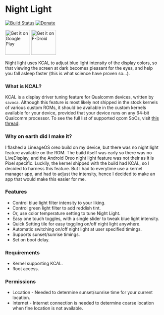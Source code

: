# Night Light
[![Build Status](https://travis-ci.org/corphish/NightLight.svg?branch=master)](https://travis-ci.org/corphish/NightLight)
[![Donate](https://img.shields.io/badge/donate-paypal-blue.svg)](https://www.paypal.me/corphish)

[<img alt='Get it on Google Play'  src='https://play.google.com/intl/en_us/badges/images/generic/en_badge_web_generic.png'
height="80"/>](https://play.google.com/store/apps/details?id=com.corphish.nightlight.generic)
[<img src="https://f-droid.org/badge/get-it-on.png"
      alt="Get it on F-Droid"
      height="80">](https://f-droid.org/packages/com.corphish.nightlight.generic/)

Night light uses KCAL to adjust blue light intensity of the display colors, so that viewing the screen at dark becomes pleasant for the eyes, and help you fall asleep faster (this is what science have proven so...).

### What is KCAL?
KCAL is a display driver tuning feature for Qualcomm devices, written by `savoca`. Although this feature is most likely not shipped in the stock kernels of various custom ROMs, it should be available in the custom kernels available for your device, provided that your device runs on any 64-bit Qualcomm processor. To see the full list of supported qcom SoCs, visit [this thread](https://forum.xda-developers.com/android/software-hacking/dev-kcal-advanced-color-control-t3032080).

### Why on earth did I make it?
I flashed a LineageOS oreo build on my device, but there was no night light feature available on the ROM. The build itself was early so there was no LiveDisplay, and the Android Oreo night light feature was not their as it is Pixel specific. Luckily, the kernel shipped with the build had KCAL, so I decided to harness this feature. But I had to everytime use a kernel manager app, and had to adjust the intensity, hence I decided to make an app that would make this easier for me.

### Features
* Control blue light filter intensity to your liking.
* Control green light filter to add reddish tint.
* Or, use color temperature setting to tune Night Light.
* Easy one touch toggles, with a single slider to tweak blue light intensity.
* Quick Setting tile for easy toggling on/off night light anywhere.
* Automatic switching on/off night light at user specified timings.
* Supports sunset/sunrise timings.
* Set on boot delay.

### Requirements
* Kernel supporting KCAL.
* Root access.

### Permissions
* Location - Needed to determine sunset/sunrise time for your current location.
* Internet - Internet connection is needed to determine coarse location when fine location is not available.
